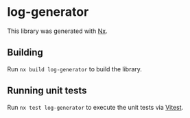 # log-generator

This library was generated with [Nx](https://nx.dev).

## Building

Run `nx build log-generator` to build the library.

## Running unit tests

Run `nx test log-generator` to execute the unit tests via [Vitest](https://vitest.dev/).
